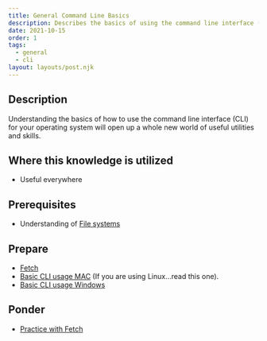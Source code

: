 ```yaml
---
title: General Command Line Basics
description: Describes the basics of using the command line interface (CLI) for the Windows or Mac operating system
date: 2021-10-15
order: 1
tags:
  - general
  - cli
layout: layouts/post.njk
---
```


## Description

Understanding the basics of how to use the command line interface (CLI) for your operating system will open up a whole new world of useful utilities and skills.

## Where this knowledge is utilized

- Useful everywhere

## Prerequisites

- Understanding of [File systems](../../js/organizing-functions)

## Prepare

- [Fetch](https://developer.mozilla.org/en-US/docs/Web/API/Fetch_API/Using_Fetch)
- [Basic CLI usage MAC](prepare1/) (If you are using Linux...read this one).
- [Basic CLI usage Windows](prepare1/)

## Ponder

- [Practice with Fetch](ponder1/)
